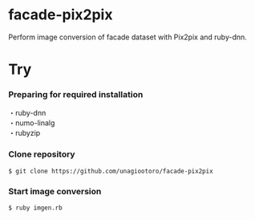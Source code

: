 # facade-pix2pix
Perform image conversion of facade dataset with Pix2pix and ruby-dnn.

# Try
### Preparing for required installation
・ruby-dnn  
・numo-linalg  
・rubyzip  

### Clone repository
```
$ git clone https://github.com/unagiootoro/facade-pix2pix
```

### Start image conversion
```
$ ruby imgen.rb
```
